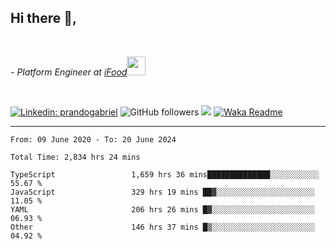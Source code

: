 <h2>Hi there  👋,</h2> </br>

<p><em>- Platform Engineer at <a href="https://www.ifood.com.br/">iFood</a><img src="https://media.giphy.com/media/WUlplcMpOCEmTGBtBW/giphy.gif" width="30"> 
</em></p></br>


[![Linkedin: prandogabriel](https://img.shields.io/badge/-prandogabriel-blue?style=flat-square&logo=Linkedin&logoColor=white&link=https://www.linkedin.com/in/prandogabriel/)](https://www.linkedin.com/in/prandogabriel)
![GitHub followers](https://img.shields.io/github/followers/prandogabriel?label=Follow&style=social)
![](https://visitor-badge.glitch.me/badge?page_id=prandogabriel.prandogabriel)
[![Waka Readme](https://github.com/prandogabriel/prandogabriel/actions/workflows/update-stats.yml.yml/badge.svg)](https://github.com/prandogabriel/prandogabriel/actions/workflows/update-stats.yml.yml)

---

<!--START_SECTION:waka-->

```golang
From: 09 June 2020 - To: 20 June 2024

Total Time: 2,834 hrs 24 mins

TypeScript                 1,659 hrs 36 mins██████████████░░░░░░░░░░░   55.67 %
JavaScript                 329 hrs 19 mins ██▓░░░░░░░░░░░░░░░░░░░░░░   11.05 %
YAML                       206 hrs 26 mins █▓░░░░░░░░░░░░░░░░░░░░░░░   06.93 %
Other                      146 hrs 37 mins █▒░░░░░░░░░░░░░░░░░░░░░░░   04.92 %
```

<!--END_SECTION:waka-->
